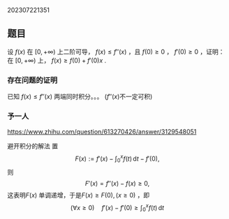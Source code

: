  202307221351
 
## 题目
设 $f(x)$ 在 $[0,+∞)$ 上二阶可导， $f(x)≤f''(x)$ ，且 $f(0)≥0$ ， $f'(0)≥0$ ，证明：在 $[0,+∞)$ 上， $f(x)≥f(0)+f'(0)x$ .

### 存在问题的证明

已知 ${ f(x) \leqslant f''(x) }$ 两端同时积分。。。
($f''(x)$不一定可积)


### 予一人
https://www.zhihu.com/question/613270426/answer/3129548051

避开积分的解法
置
$$
F(x) := f'(x) - \int_{0}^{x} f(t) \, \mathrm{d}t - f'(0) ,
$$
则
$$
F'(x) = f''(x) - f(x) \geqslant 0,
$$
这表明${ F(x) }$ 单调递增，于是${ F(x) \geqslant F(0),(x \geqslant 0) }$ ，即
$$
(\forall x \geqslant 0) \quad 
f'(x) - f'(0) \geqslant \int_{0}^{x} f(t) \, \mathrm{d}t 
$$
